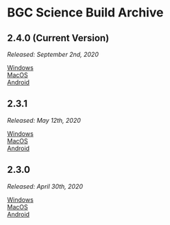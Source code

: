 # BGC Science Build Archive

## 2.4.0 (Current Version)

*Released: September 2nd, 2020*

[Windows](https://braingamecentergamefiles.s3-us-west-1.amazonaws.com/PART/Builds/BGCScience_2.4.0_WINx64.zip)  
[MacOS](https://braingamecentergamefiles.s3-us-west-1.amazonaws.com/PART/Builds/BGCScience_2.4.0_MacOS.dmg)  
[Android](https://braingamecentergamefiles.s3-us-west-1.amazonaws.com/PART/Builds/BGCScience_2.4.0_Android.apk) 

## 2.3.1

*Released: May 12th, 2020*

[Windows](https://braingamecentergamefiles.s3-us-west-1.amazonaws.com/PART/Builds/BGCScience_2.3.1_WINx64.zip)  
[MacOS](https://braingamecentergamefiles.s3-us-west-1.amazonaws.com/PART/Builds/BGCScience_2.3.1_MacOS.dmg)  
[Android](https://braingamecentergamefiles.s3-us-west-1.amazonaws.com/PART/Builds/BGCScience_2.3.1_Android.apk)  

## 2.3.0

*Released: April 30th, 2020*

[Windows](https://braingamecentergamefiles.s3-us-west-1.amazonaws.com/PART/Builds/BGCScience_2.3.0_WINx64.zip)  
[MacOS](https://braingamecentergamefiles.s3-us-west-1.amazonaws.com/PART/Builds/BGCScience_2.3.0_MacOS.dmg)  
[Android](https://braingamecentergamefiles.s3-us-west-1.amazonaws.com/PART/Builds/BGCScience_2.3.0_Android.apk)  
